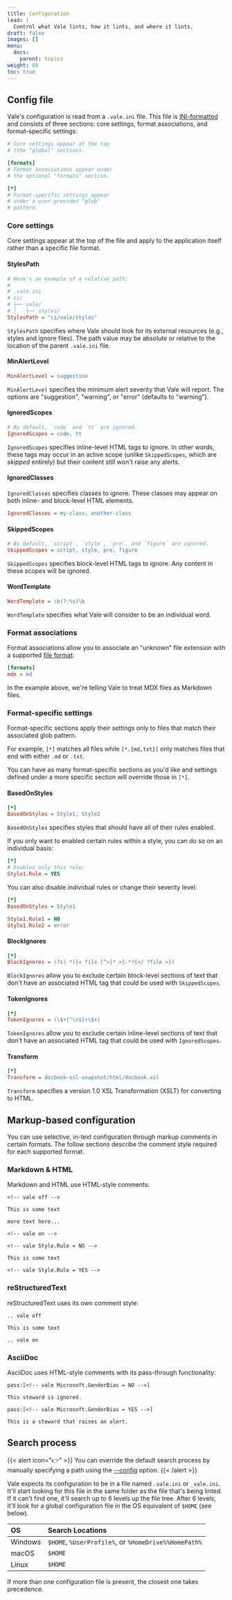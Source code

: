 ```yaml
---
title: Configuration
lead: |
  Control what Vale lints, how it lints, and where it lints.
draft: false
images: []
menu:
  docs:
    parent: topics
weight: 80
toc: true
---
```


## Config file

Vale's configuration is read from a `.vale.ini` file. This file is
[INI-formatted](https://ini.unknwon.io/docs/intro) and consists of three
sections: core settings, format associations, and format-specific settings:

```ini title=".vale.ini"
# Core settings appear at the top
# (the "global" section).

[formats]
# Format associations appear under
# the optional "formats" section.

[*]
# Format-specific settings appear
# under a user-provided "glob"
# pattern.
```

### Core settings

Core settings appear at the top of the file and apply to the application itself
rather than a specific file format.

#### StylesPath

```ini
# Here's an example of a relative path:
#
# .vale.ini
# ci/
# ├── vale/
# │   ├── styles/
StylesPath = "ci/vale/styles"
```

`StylesPath` specifies where Vale should look for its external resources
(e.g., styles and ignore files\). The path value may be absolute or relative to
the location of the parent `.vale.ini` file.

#### MinAlertLevel

```ini
MinAlertLevel = suggestion
```

`MinAlertLevel` specifies the minimum alert severity that Vale will report. The
options are "suggestion", "warning", or "error" (defaults to "warning").

#### IgnoredScopes

```ini
# By default, `code` and `tt` are ignored.
IgnoredScopes = code, tt
```

`IgnoredScopes` specifies inline-level HTML tags to ignore. In other words,
these tags may occur in an active scope \(unlike `SkippedScopes`, which are
_skipped_ entirely\) but their content still won't raise any alerts.

#### IgnoredClasses

`IgnoredClasses` specifies classes to ignore. These classes may appear on both
inline- and block-level HTML elements.

```ini
IgnoredClasses = my-class, another-class
```

#### SkippedScopes

```ini
# By default, `script`, `style`, `pre`, and `figure` are ignored.
SkippedScopes = script, style, pre, figure
```

`SkippedScopes` specifies block-level HTML tags to ignore. Any content in these
scopes will be ignored.

#### WordTemplate

```ini
WordTemplate = \b(?:%s)\b
```

`WordTemplate` specifies what Vale will consider to be an individual word.

### Format associations

Format associations allow you to associate an "unknown" file extension with
a supported [file format](scoping):

```ini
[formats]
mdx = md
```

In the example above, we're telling Vale to treat MDX files as Markdown files.

### Format-specific settings

Format-specific sections apply their settings only to files that match their
associated glob pattern.

For example, `[*]` matches all files while `[*.{md,txt}]` only matches files
that end with either `.md` or `.txt`.

You can have as many format-specific sections as you'd like and settings
defined under a more specific section will override those in `[*]`.

#### BasedOnStyles

```ini
[*]
BasedOnStyles = Style1, Style2
```

`BasedOnStyles` specifies styles that should have all of their rules enabled.

If you only want to enabled certain rules within a style, you can do so on an
individual basis:

```ini
[*]
# Enables only this rule:
Style1.Rule = YES
```

You can also disable individual rules or change their severity level:

```ini
[*]
BasedOnStyles = Style1

Style1.Rule1 = NO
Style1.Rule2 = error
```

#### BlockIgnores

```ini
[*]
BlockIgnores = (?s) *({< file [^>]* >}.*?{</ ?file >})
```

`BlockIgnores` allow you to exclude certain block-level sections of text that
don't have an associated HTML tag that could be used with `SkippedScopes`.

#### TokenIgnores

```ini
[*]
TokenIgnores = (\$+[^\n$]+\$+)
```

`TokenIgnores` allow you to exclude certain inline-level sections of text that
don't have an associated HTML tag that could be used with `IgnoredScopes`.

#### Transform

```ini
[*]
Transform = docbook-xsl-snapshot/html/docbook.xsl
```

`Transform` specifies a version 1.0 XSL Transformation \(XSLT\) for converting
to HTML.

## Markup-based configuration

You can use selective, in-text configuration through markup comments in certain
formats. The follow sections describe the comment style required for each
supported format.

### Markdown &amp; HTML

Markdown and HTML use HTML-style comments:

```markup
<!-- vale off -->

This is some text

more text here...

<!-- vale on -->

<!-- vale Style.Rule = NO -->

This is some text

<!-- vale Style.Rule = YES -->
```

### reStructuredText

reStructuredText uses its own comment style:

```text
.. vale off

This is some text

.. vale on
```

### AsciiDoc

AsciiDoc uses HTML-style comments with its pass-through functionality:

```text
pass:[<!-- vale Microsoft.GenderBias = NO -->]

This steward is ignored.

pass:[<!-- vale Microsoft.GenderBias = YES -->]

This is a steward that raises an alert.
```

## Search process

{{< alert icon="👉" >}}
You can override the default search process by manually specifying a path using
the [--config](/docs/getting-started/cli/#--config) option.
{{< /alert >}}

Vale expects its configuration to be in a file named `.vale.ini` or
`_vale.ini`. It'll start looking for this file in the same folder as the file
that's being linted. If it can't find one, it'll search up to 6 levels up the
file tree. After 6 levels, it'll look for a global configuration file in the OS
equivalent of `$HOME` \(see below\).

| OS      | Search Locations                                     |
| :------ | :--------------------------------------------------- |
| Windows | `$HOME`, `%UserProfile%`, or `%HomeDrive%%HomePath%` |
| macOS   | `$HOME`                                              |
| Linux   | `$HOME`                                              |

If more than one configuration file is present, the closest one takes
precedence.

